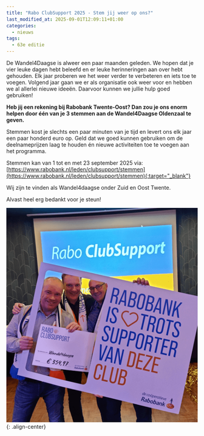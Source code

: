 ```yaml
---
title: "Rabo ClubSupport 2025 - Stem jij weer op ons?"
last_modified_at: 2025-09-01T12:09:11+01:00
categories:
  - nieuws
tags:
  - 63e editie
---
```


De Wandel4Daagse is alweer een paar maanden geleden. We hopen dat je vier leuke dagen hebt beleefd en er leuke herinneringen aan over hebt gehouden. Elk jaar proberen we het weer verder te verbeteren en iets toe te voegen. Volgend jaar gaan we er als organisatie ook weer voor en hebben we al allerlei nieuwe ideeën. Daarvoor kunnen we jullie hulp goed gebruiken!

**Heb jij een rekening bij Rabobank Twente-Oost? Dan zou je ons enorm helpen door één van je 3 stemmen aan de Wandel4Daagse Oldenzaal te geven.**

Stemmen kost je slechts een paar minuten van je tijd en levert ons elk jaar een paar honderd euro op. Geld dat we goed kunnen gebruiken om de deelnameprijzen laag te houden én nieuwe activiteiten toe te voegen aan het programma.

Stemmen kan van 1 tot en met 23 september 2025 via:  
[https://www.rabobank.nl/leden/clubsupport/stemmen](https://www.rabobank.nl/leden/clubsupport/stemmen){:target="_blank"}

Wij zijn te vinden als Wandel4daagse onder Zuid en Oost Twente.

Alvast heel erg bedankt voor je steun! 

![Foto van het Wandel4Daagse Oldenzaal 2025 team](/assets/images/news/2025/raboclubsupport.png){: .align-center}  